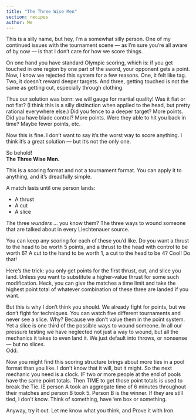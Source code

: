 ```yaml
---
title: "The Three Wise Men"
section: recipes
author: Me
---
```


This is a silly name, but hey, I’m a somewhat silly person. One of my continued issues with the tournament scene — as I’m sure you’re all aware of by now — is that I don’t care for how we score things.

On one hand you have standard Olympic scoring, which is: if you get touched in one region by one part of the sword, your opponent gets a point. Now, I know we rejected this system for a few reasons. One, it felt like tag. Two, it doesn’t reward deeper targets. And three, getting touched is not the same as getting cut, especially through clothing.

Thus our solution was born: we will gauge for martial quality! Was it flat or not flat? (I think this is a silly distinction when applied to the head, but pretty rational everywhere else.) Did you fence to a deeper target? More points. Did you have blade control? More points. Were they able to hit you back in time? Maybe fewer points, etc.

Now this is fine. I don’t want to say it’s the worst way to score anything. I think it’s a great solution — but it’s not the only one.

So behold!  
**The Three Wise Men.**

This is a scoring format and not a tournament format. You can apply it to anything, and it’s dreadfully simple.

A match lasts until one person lands:

- A thrust  
- A cut  
- A slice  

The three *wunders* … you know them? The three ways to wound someone that are talked about in every Liechtenauer source.

You can keep any scoring for each of these you’d like. Do you want a thrust to the head to be worth 5 points, and a thrust to the head with control to be worth 6? A cut to the hand to be worth 1, a cut to the head to be 4? Cool! Do that!

Here’s the trick: you only get points for the first thrust, cut, and slice you land. Unless you want to substitute a higher-value thrust for some such modification. Heck, you can give the matches a time limit and take the highest point total of whatever combination of these three are landed if you want.

But this is why I don’t think you should. We already fight for points, but we don’t fight for techniques. You can watch five different tournaments and never see a slice. Why? Because we don’t value them in the point system. Yet a slice is one third of the possible ways to wound someone. In all our pressure testing we have neglected not just a way to wound, but all the mechanics it takes to even land it. We just default into throws, or nonsense — but no slices.  
Odd.

Now you might find this scoring structure brings about more ties in a pool format than you like. I don't know that it will, but it might. So the next mechanic you need is a clock. IF two or more people at the end of pools have the same point totals. Then TIME to get those point totals is used to break the Tie. IE person A took an aggregate time of 6 minutes throughout their matches and person B took 5. Person B is the winner. If they are still tied, I don’t know. Think of something, have ‘em box or something.

Anyway, try it out. Let me know what you think, and Prove it with Iron.
